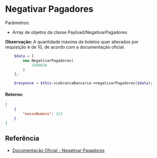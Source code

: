 # Negativar Pagadores

Parâmetros:
- Array de objetos da classe Payload/NegativarPagadores

<b>Observação: </b>A quantidade máxima de boletos quer alterados por requisição é de 10, de acordo com a documentação oficial.

```php
    $data = [
        new NegativarPagadores(
            2588658
        )
    ];

    $response = $this->cobrancaBancaria->negativarPagadores($data);
```

#### Retorno:

```json
[
    {
        "nossoNumero": 123
    }
]
```

## Referência

- [Documentação Oficial - Negativar Pagadores](https://documenter.getpostman.com/view/20565799/Uzs6yNhe#175f0332-4aab-4063-9ab9-2abd2ce0fe43)